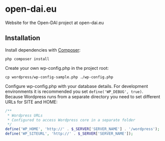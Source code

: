 open-dai.eu
===========

Website for the Open-DAI project at open-dai.eu

## Installation

Install dependencies with [Composer](http://getcomposer.org):

```
php composer install
```

Create your own wp-config.php in the project root:

```
cp wordpress/wp-config-sample.php ./wp-config.php
```

Configure wp-config.php with your database details. For development environments it is recommended you set `define('WP_DEBUG', true)`. Because Wordpress runs from a separate directory you need to set different URLs for SITE and HOME:

```php
/**
 * Wordpress URLs
 * Configured to access Wordpress core in a separate folder
 */
define('WP_HOME', 'http://' . $_SERVER['SERVER_NAME'] . '/wordpress');
define('WP_SITEURL', 'http://' . $_SERVER['SERVER_NAME']);
```
